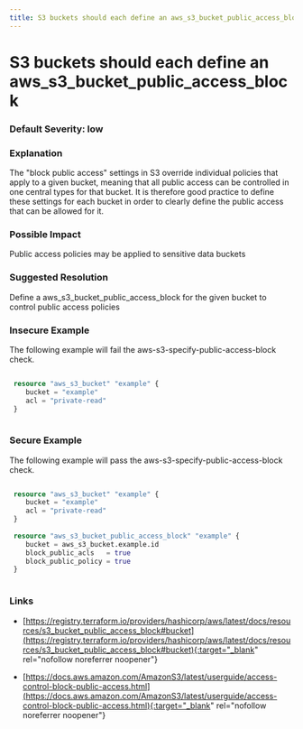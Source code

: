 ```yaml
---
title: S3 buckets should each define an aws_s3_bucket_public_access_block
---
```


# S3 buckets should each define an aws_s3_bucket_public_access_block

### Default Severity: <span class="severity low">low</span>

### Explanation

The "block public access" settings in S3 override individual policies that apply to a given bucket, meaning that all public access can be controlled in one central types for that bucket. It is therefore good practice to define these settings for each bucket in order to clearly define the public access that can be allowed for it.

### Possible Impact
Public access policies may be applied to sensitive data buckets

### Suggested Resolution
Define a aws_s3_bucket_public_access_block for the given bucket to control public access policies


### Insecure Example

The following example will fail the aws-s3-specify-public-access-block check.
```terraform

 resource "aws_s3_bucket" "example" {
 	bucket = "example"
 	acl = "private-read"
 }
 
```



### Secure Example

The following example will pass the aws-s3-specify-public-access-block check.
```terraform

 resource "aws_s3_bucket" "example" {
 	bucket = "example"
 	acl = "private-read"
 }
   
 resource "aws_s3_bucket_public_access_block" "example" {
 	bucket = aws_s3_bucket.example.id
 	block_public_acls   = true
 	block_public_policy = true
 }
 
```



### Links


- [https://registry.terraform.io/providers/hashicorp/aws/latest/docs/resources/s3_bucket_public_access_block#bucket](https://registry.terraform.io/providers/hashicorp/aws/latest/docs/resources/s3_bucket_public_access_block#bucket){:target="_blank" rel="nofollow noreferrer noopener"}

- [https://docs.aws.amazon.com/AmazonS3/latest/userguide/access-control-block-public-access.html](https://docs.aws.amazon.com/AmazonS3/latest/userguide/access-control-block-public-access.html){:target="_blank" rel="nofollow noreferrer noopener"}



